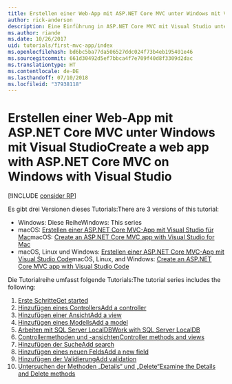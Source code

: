 ```yaml
---
title: Erstellen einer Web-App mit ASP.NET Core MVC unter Windows mit Visual Studio
author: rick-anderson
description: Eine Einführung in ASP.NET Core MVC mit Visual Studio unter Windows finden Sie im Inhaltsverzeichnis.
ms.author: riande
ms.date: 10/26/2017
uid: tutorials/first-mvc-app/index
ms.openlocfilehash: bd6bc5ba77da506527ddc024f73b4eb195401e46
ms.sourcegitcommit: 661d30492d5ef7bbca4f7e709f40d8f3309d2dac
ms.translationtype: HT
ms.contentlocale: de-DE
ms.lasthandoff: 07/10/2018
ms.locfileid: "37938118"
---
```

# <a name="create-a-web-app-with-aspnet-core-mvc-on-windows-with-visual-studio"></a><span data-ttu-id="cc424-103">Erstellen einer Web-App mit ASP.NET Core MVC unter Windows mit Visual Studio</span><span class="sxs-lookup"><span data-stu-id="cc424-103">Create a web app with ASP.NET Core MVC on Windows with Visual Studio</span></span>

[!INCLUDE [consider RP](~/includes/razor.md)]

<span data-ttu-id="cc424-104">Es gibt drei Versionen dieses Tutorials:</span><span class="sxs-lookup"><span data-stu-id="cc424-104">There are 3 versions of this tutorial:</span></span>

* <span data-ttu-id="cc424-105">Windows: Diese Reihe</span><span class="sxs-lookup"><span data-stu-id="cc424-105">Windows: This series</span></span>
* <span data-ttu-id="cc424-106">macOS: [Erstellen einer ASP.NET Core MVC-App mit Visual Studio für Mac](xref:tutorials/first-mvc-app-mac/start-mvc)</span><span class="sxs-lookup"><span data-stu-id="cc424-106">macOS: [Create an ASP.NET Core MVC app with Visual Studio for Mac](xref:tutorials/first-mvc-app-mac/start-mvc)</span></span>
* <span data-ttu-id="cc424-107">macOS, Linux und Windows: [Erstellen einer ASP.NET Core MVC-App mit Visual Studio Code](xref:tutorials/first-mvc-app-xplat/start-mvc)</span><span class="sxs-lookup"><span data-stu-id="cc424-107">macOS, Linux, and Windows: [Create an ASP.NET Core MVC app with Visual Studio Code](xref:tutorials/first-mvc-app-xplat/start-mvc)</span></span>

<span data-ttu-id="cc424-108">Die Tutorialreihe umfasst folgende Tutorials:</span><span class="sxs-lookup"><span data-stu-id="cc424-108">The tutorial series includes the following:</span></span>

1. [<span data-ttu-id="cc424-109">Erste Schritte</span><span class="sxs-lookup"><span data-stu-id="cc424-109">Get started</span></span>](start-mvc.md)
1. [<span data-ttu-id="cc424-110">Hinzufügen eines Controllers</span><span class="sxs-lookup"><span data-stu-id="cc424-110">Add a controller</span></span>](adding-controller.md)
1. [<span data-ttu-id="cc424-111">Hinzufügen einer Ansicht</span><span class="sxs-lookup"><span data-stu-id="cc424-111">Add a view</span></span>](adding-view.md)
1. [<span data-ttu-id="cc424-112">Hinzufügen eines Modells</span><span class="sxs-lookup"><span data-stu-id="cc424-112">Add a model</span></span>](adding-model.md)
1. [<span data-ttu-id="cc424-113">Arbeiten mit SQL Server LocalDB</span><span class="sxs-lookup"><span data-stu-id="cc424-113">Work with SQL Server LocalDB</span></span>](working-with-sql.md)
1. [<span data-ttu-id="cc424-114">Controllermethoden und -ansichten</span><span class="sxs-lookup"><span data-stu-id="cc424-114">Controller methods and views</span></span>](controller-methods-views.md)
1. [<span data-ttu-id="cc424-115">Hinzufügen der Suche</span><span class="sxs-lookup"><span data-stu-id="cc424-115">Add search</span></span>](search.md)
1. [<span data-ttu-id="cc424-116">Hinzufügen eines neuen Felds</span><span class="sxs-lookup"><span data-stu-id="cc424-116">Add a new field</span></span>](new-field.md)
1. [<span data-ttu-id="cc424-117">Hinzufügen der Validierung</span><span class="sxs-lookup"><span data-stu-id="cc424-117">Add validation</span></span>](validation.md)
1. [<span data-ttu-id="cc424-118">Untersuchen der Methoden „Details“ und „Delete“</span><span class="sxs-lookup"><span data-stu-id="cc424-118">Examine the Details and Delete methods</span></span>](details.md)
